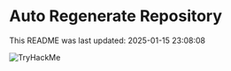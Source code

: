 # Auto Regenerate Repository

This README was last updated: 2025-01-15 23:08:08

 ![TryHackMe](https://tryhackme.com/badge/533634)